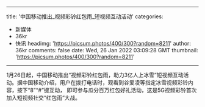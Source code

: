 
---
title: '中国移动推出_视频彩铃红包雨_短视频互动活动'
categories: 
 - 新媒体
 - 36kr
 - 快讯
headimg: 'https://picsum.photos/400/300?random=8211'
author: 36kr
comments: false
date: Wed, 26 Jan 2022 03:09:28 GMT
thumbnail: 'https://picsum.photos/400/300?random=8211'
---

<div>   
1月26日起，中国移动推出“视频彩铃红包雨，助力3亿人上冰雪”短视频互动活动。据中国移动介绍，用户在拨打电话时，观看到谷爱凌等指定冰雪视频彩铃内容，按下“8”“#”键互动， 即可参与瓜分百万红包好礼活动，这是5G视频彩铃首次加入短视频社交“红包雨“大战。  
</div>
            